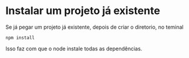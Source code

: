 # Instalar um projeto já existente

Se já pegar um projeto já existente, depois de criar o diretorio, no teminal

```
npm install
```

Isso faz com que o node instale todas as dependências.
